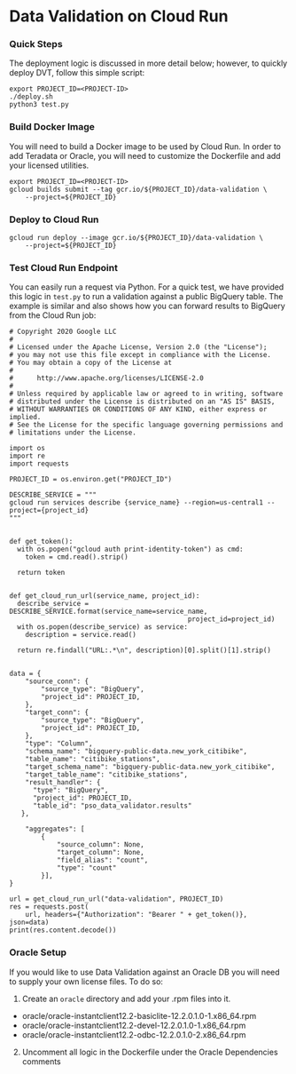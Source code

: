 # Data Validation on Cloud Run

### Quick Steps

The deployment logic is discussed in more detail below; however, to quickly
deploy DVT, follow this simple script:

```
export PROJECT_ID=<PROJECT-ID>
./deploy.sh
python3 test.py
```

### Build Docker Image

You will need to build a Docker image to be used by Cloud Run. In order to add
Teradata or Oracle, you will need to customize the Dockerfile and add your
licensed utilities.

```
export PROJECT_ID=<PROJECT-ID>
gcloud builds submit --tag gcr.io/${PROJECT_ID}/data-validation \
    --project=${PROJECT_ID}
```

### Deploy to Cloud Run

```
gcloud run deploy --image gcr.io/${PROJECT_ID}/data-validation \
    --project=${PROJECT_ID}
```

### Test Cloud Run Endpoint

You can easily run a request via Python.  For a quick test, we have provided this logic in `test.py` to run a validation against a public BigQuery table. The example is similar and also shows how you can forward results to BigQuery from the Cloud Run job:

```
# Copyright 2020 Google LLC
#
# Licensed under the Apache License, Version 2.0 (the "License");
# you may not use this file except in compliance with the License.
# You may obtain a copy of the License at
#
#      http://www.apache.org/licenses/LICENSE-2.0
#
# Unless required by applicable law or agreed to in writing, software
# distributed under the License is distributed on an "AS IS" BASIS,
# WITHOUT WARRANTIES OR CONDITIONS OF ANY KIND, either express or implied.
# See the License for the specific language governing permissions and
# limitations under the License.

import os
import re
import requests

PROJECT_ID = os.environ.get("PROJECT_ID")

DESCRIBE_SERVICE = """
gcloud run services describe {service_name} --region=us-central1 --project={project_id}
"""


def get_token():
  with os.popen("gcloud auth print-identity-token") as cmd:
    token = cmd.read().strip()

  return token


def get_cloud_run_url(service_name, project_id):
  describe_service = DESCRIBE_SERVICE.format(service_name=service_name,
                                             project_id=project_id)
  with os.popen(describe_service) as service:
    description = service.read()

  return re.findall("URL:.*\n", description)[0].split()[1].strip()


data = {
    "source_conn": {
        "source_type": "BigQuery",
        "project_id": PROJECT_ID,
    },
    "target_conn": {
        "source_type": "BigQuery",
        "project_id": PROJECT_ID,
    },
    "type": "Column",
    "schema_name": "bigquery-public-data.new_york_citibike",
    "table_name": "citibike_stations",
    "target_schema_name": "bigquery-public-data.new_york_citibike",
    "target_table_name": "citibike_stations",
    "result_handler": {
      "type": "BigQuery",
      "project_id": PROJECT_ID,
      "table_id": "pso_data_validator.results"
   },

    "aggregates": [
        {
            "source_column": None,
            "target_column": None,
            "field_alias": "count",
            "type": "count"
        }],
}

url = get_cloud_run_url("data-validation", PROJECT_ID)
res = requests.post(
    url, headers={"Authorization": "Bearer " + get_token()}, json=data)
print(res.content.decode())
```

### Oracle Setup

If you would like to use Data Validation against an Oracle DB you will need to
supply your own license files.  To do so:

1) Create an `oracle` directory and add your .rpm files into it.

- oracle/oracle-instantclient12.2-basiclite-12.2.0.1.0-1.x86_64.rpm
- oracle/oracle-instantclient12.2-devel-12.2.0.1.0-1.x86_64.rpm
- oracle/oracle-instantclient12.2-odbc-12.2.0.1.0-2.x86_64.rpm

2) Uncomment all logic in the Dockerfile under the Oracle Dependencies comments

